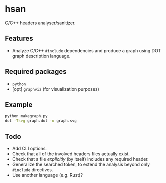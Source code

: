 # hsan
C/C++ headers analyser/sanitizer.

## Features
* Analyze C/C++ ```#include``` dependencies and produce a graph using DOT graph description language.

## Required packages
* ```python```
* [opt] ```graphviz``` (for visualization purposes)

## Example
```bash
python makegraph.py
dot -Tsvg graph.dot -o graph.svg
```

## Todo
* Add CLI options.
* Check that all of the involved headers files actually exist.
* Check that a file *explicitly* (by itself) includes any required header.
* Generalize the searched token, to extend the analysis beyond only ```#include``` directives.
* Use another language (e.g. Rust)?
